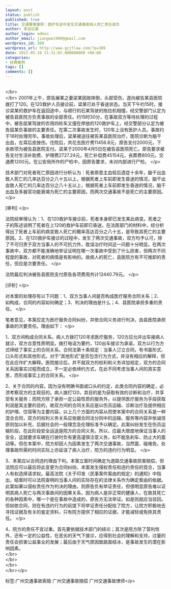 ```yaml
---
layout: post
status: publish
published: true
title: 交通肇事案例：救护车途中发生交通事故病人死亡责任谁负
author: 本站记者
author_login: admin
author_email: jiangwei909@gmail.com
wordpress_id: 389
wordpress_url: http://www.gzjtlaw.com/?p=389
date: 2011-05-18 21:31:07.000000000 +08:00
categories:
- 经典案例
tags: []
comments: []
---
```

<p><br><&#47;br><br><&#47;br> 2001年上午，原告展某之妻梁某因故摔倒，头部受伤，遂向被告某县医院拨打了120。在120救护人员接诊前，梁某已处于昏迷状态。当天下午约15时，接诊梁某的救护车在返回途中，与顺行的石某驾驶的拖拉机相撞，经交警部门认定为被告县医院方负责事故的全部责任。约15时30分，在事故双方等待处理的过程中，被告屈某驾驶的农用四轮车又撞在停放的120救护车上，经交警部分认定为被告屈某负事故的主要责任。在第二次事故发生时，120车上没有医护人员。事故约于16时处理完毕。事故处理后，梁某被送往被告某县医院治疗，医院诊断为脑干出血，左耳后皮挫伤。住院后，共花去医疗费11456.8元，原告支付2000元，下余款项为被告县医院支付。梁某于2000年4月5日在被告县医院死亡。原告要求被告支付生活补助费、护理费2727.24元，死亡补偿费45154元，丧葬费800元，交通费1200元。在公安局所作的尸检中，因原告要求，未对内部进行尸检。 <&#47;p><p>技术部门对死者死亡原因进行分析认为：死者原患主血栓后遗症十余年，脑干出血致人死亡的几率达百分之八十五以上，根据死者上车前即发生昏迷的情况，脑干出血致人死亡的几率达百分之八十五以上，根据死者上车前即发生昏迷的情况，脑干出血及多器官功能衰竭为死亡的主要原因，而两次交通事故不是死亡的主要原因。 <&#47;p><p>[审判] <&#47;p><p>法院经审理认为：1、在120救护车接诊前，死者本身即已发生某此病变。死者之子的陈述说明了死者在上120的救护车前即已昏迷，在法医部门的材料中，经分析得出了死者上车前的病变致人死亡的概率高达百分之八十五，是导致其死亡的主要原因。2、在120救护车接诊的过程中，发生了两次交通事故，双方均予认可，除了不可归责于双方当事人的不可抗力外，耽误治疗时间这一问题十分明显。在两次事故中，双方都不能准确地举证证明在哪一次事故中受到了什么损害，但两次不同程度的事故，对死者的病情是有影响的。故病人的死亡，县医院方有不可推卸的责任，但应是次要责任。 <&#47;p><p>法院最后判决被告县医院支付原告各项费用共计12440.79元。 <&#47;p><p>[评析] <&#47;p><p>对本案的处理存有以下问题：1、双方当事人间是否构成医疗服务合同关系；2、如构成，合同的内容如何确定；3、判决的理由是什么；4、县医院承担多重的责任。 <&#47;p><p>笔者意见，本案应定为医疗服务合同纠纷，并依合同义务进行判决，由县医院承担事故的次要责任。理由如下： <&#47;p><p>1、双方间构成合同关系。病人方拨打120寻求医疗服务，120方应允并出车接病人就诊，双方合意性质明显。拨打电话为要约，120出车接诊为承诺，双方以行为方式缔结了事实上的合同关系。合同法第十条规定：当事人订立合同，有书面形式、口头形式和其他形式。对于&ldquo;其他形式&rdquo;是否包含行为方式，并没有相应的解释，但在此应作扩大解释。医院接诊后，并不就双方的权利和义务详加规定，双方的合同关系因事实过程而成立，不一定必依缔约方式，在此不同考虑当事人间的真实意思，而形成事实上的合同关系。 <&#47;p><p>2、关于合同的内容。因为没有明确书面或口头的约定，此类合同内容的确定，必须考察双方的主观目的。病人拨打120，其目的是为获取有效的诊断和治疗，并享受有关服务；而院方除了承担一定公益性质的服务外，以提供医疗服务为手段获取利润是其主要的目的，故双方间的合同关系应是以伤员运输、诊断治疗及提供相应的护理、住宿等为主要内容。以上几个方面的内容从而使本案中的合同关系是一种混合合同，双方的权利义务关系应依据合同法分则中的运输、服务等内容并依诚信原则加以补充，后据社会的一般理念及伦理标准予以确定。此案纠纷发生在伤员运输阶段，在此阶段安全运送是院方的合同义务。所以，应最大限度地保证当事人的安全，这就要求车辆在行驶时负有更高谨慎注意义务，如不能急刹车、防止大的震动等。但在本案中，院方却因人为因素发生了两次交通事故，当然震、碰难免，处理事故所需的时间实际上亦延误了病人治疗，院方的违约行为明显。 <&#47;p><p>3、本案应以合同违约理由下判。本案立案时间确定为道路交通事故损害赔偿，但法院应可以最后将此变更为合同纠纷。本案发生侵权责任和违约责任的竞合，当事人有权选择请求权。最高法院《关于印发〈民事案件案由的规定〉的通知》中指出，结案时可以法院查明的当事人间的实际存在的法律关系作为确定案由的依据。此案如果以侵权责任作为判决的理由，则原告负有举证责任，但很明显原告难以证明其病人死亡与两次事故间的因果关系，因为病人是非正常的健康人，在致其死亡的各种因素中，哪一个是在事故中造成的，原告方无法举证。如是则就应当驳回。但如依合同，则在有违约行为的前提下将举证责任分配给了院方，让院方积极地去寻找证据及有关的鉴定资料，只有院方提供了相应的证据，才能减轻或免除其责任。 <&#47;p><p>4、院方的责任不宜过重。首先要依据技术部门的结论；其次是院方除了营利性外，还有一定的公益性，在恶劣的天气下接诊，应得到社会的理解和支持，过量的责任会损害公益事业的发展；最后由于天气原因致路面结冰，是事故发生的潜在影响因素。<br><&#47;br><br><&#47;br><br><&#47;br><br><&#47;br><&#47;p><br&#47;><p>标签:广州交通事故索赔 广州交通事故赔偿 广州交通事故律师<&#47;p>

